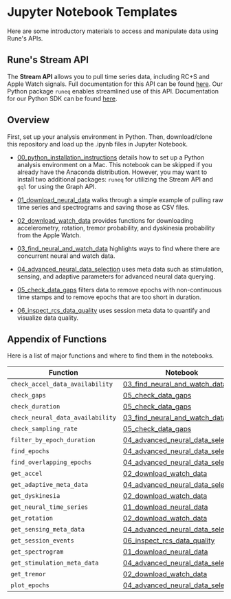 # Jupyter Notebook Templates

Here are some introductory materials to access and manipulate data using Rune's APIs.

## Rune's Stream API
The **Stream API** allows you to pull time series data, including RC+S and Apple Watch signals. Full documentation for this API can be found [here](https://docs.runelabs.io/).  Our Python package `runeq` enables streamlined use of this API. Documentation for our Python SDK can be found [here](https://runeq.readthedocs.io/en/latest/).

## Overview
First, set up your analysis environment in Python. Then, download/clone this repository and load up the .ipynb files in Jupyter Notebook. 

* [00_python_installation_instructions](./00_python_installation_instructions.md) 
details how to set up a Python analysis environment on a Mac. This notebook can be skipped if you already have the Anaconda distribution. However, you may want to install two additional packages: `runeq` for utilizing the Stream API and `gql` for using the Graph API.

* [01_download_neural_data](./01_download_neural_data.ipynb) 
walks through a simple example of pulling raw time series and spectrograms and saving those as CSV files.

* [02_download_watch_data](./02_download_watch_data.ipynb) 
provides functions for downloading accelerometry, rotation, tremor probability, and dyskinesia probability from the Apple Watch.

* [03_find_neural_and_watch_data](03_find_neural_and_watch_data.ipynb) 
highlights ways to find where there are concurrent neural and watch data.

* [04_advanced_neural_data_selection](04_advanced_neural_data_selection.ipynb) 
uses meta data such as stimulation, sensing, and adaptive parameters for advanced neural data querying.

* [05_check_data_gaps](05_check_data_gaps.ipynb) 
filters data to remove epochs with non-continuous time stamps and to remove epochs that are too short in duration.

* [06_inspect_rcs_data_quality](06_inspect_rcs_data_quality.ipynb) 
uses session meta data to quantify and visualize data quality.

## Appendix of Functions
Here is a list of major functions and where to find them in the notebooks.

**Function** | **Notebook**
--- | --- 
`check_accel_data_availability` | [03_find_neural_and_watch_data](03_find_neural_and_watch_data.ipynb) 
`check_gaps` | [05_check_data_gaps](05_check_data_gaps.ipynb)
`check_duration` | [05_check_data_gaps](05_check_data_gaps.ipynb)
`check_neural_data_availability` | [03_find_neural_and_watch_data](03_find_neural_and_watch_data.ipynb) 
`check_sampling_rate` | [05_check_data_gaps](05_check_data_gaps.ipynb)
`filter_by_epoch_duration` | [04_advanced_neural_data_selection](04_advanced_neural_data_selection.ipynb)
`find_epochs` | [04_advanced_neural_data_selection](04_advanced_neural_data_selection.ipynb)
`find_overlapping_epochs` | [04_advanced_neural_data_selection](04_advanced_neural_data_selection.ipynb)
`get_accel` | [02_download_watch_data](02_download_watch_data.ipynb)
`get_adaptive_meta_data` | [04_advanced_neural_data_selection](04_advanced_neural_data_selection.ipynb)
`get_dyskinesia` | [02_download_watch_data](02_download_watch_data.ipynb)
`get_neural_time_series` | [01_download_neural_data](01_download_neural_data.ipynb)
`get_rotation` | [02_download_watch_data](02_download_watch_data.ipynb)
`get_sensing_meta_data` | [04_advanced_neural_data_selection](04_advanced_neural_data_selection.ipynb)
`get_session_events` | [06_inspect_rcs_data_quality](06_inspect_rcs_data_quality.ipynb)
`get_spectrogram` | [01_download_neural_data](01_download_neural_data.ipynb)
`get_stimulation_meta_data` | [04_advanced_neural_data_selection](04_advanced_neural_data_selection.ipynb)
`get_tremor` | [02_download_watch_data](02_download_watch_data.ipynb)
`plot_epochs` | [04_advanced_neural_data_selection](04_advanced_neural_data_selection.ipynb)
